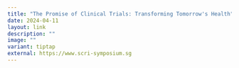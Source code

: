 ```yaml
---
title: "The Promise of Clinical Trials: Transforming Tomorrow's Health"
date: 2024-04-11
layout: link
description: ""
image: ""
variant: tiptap
external: https://www.scri-symposium.sg
---
```

